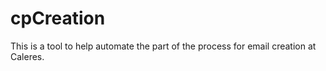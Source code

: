 # cpCreation
This is a tool to help automate the part of the process for email creation at Caleres.

